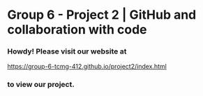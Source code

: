 # Group 6 - Project 2 | GitHub and collaboration with code

### Howdy! Please visit our website at 
https://group-6-tcmg-412.github.io/project2/index.html 
### to view our project.
